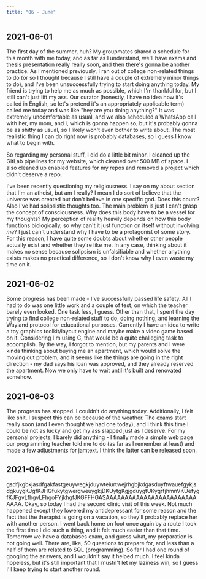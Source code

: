 ```yaml
---
title: "06 - June"
---
```


## 2021-06-01

The first day of the summer, huh? My groupmates shared a schedule for
this month with me today, and as far as I understand, we'll have exams
and thesis presentation really really soon, and then there's gonna be
another practice. As I mentioned previously, I ran out of college
non-related things to do (or so I thought because I still have a
couple of extremely minor things to do), and I've been unsuccessfully
trying to start doing anything today. My friend is trying to help me
as much as possible, which I'm thankful for, but I still can't just
lift my ass. Our curator (honestly, I have no idea how it's called in
English, so let's pretend it's an appropriately applicable term)
called me today and was like "hey are you doing anything?" It was
extremely uncomfortable as usual, and we also scheduled a WhatsApp
call with her, my mom, and I, which is gonna happen so, but it's
probably gonna be as shitty as usual, so I likely won't even bother to
write about. The most realistic thing I can do right now is probably
databases, so I guess I know what to begin with.

So regarding my personal stuff, I did do a little bit minor. I cleaned
up the GitLab pipelines for my website, which cleaned over 500 MB of
space. I also cleaned up enabled features for my repos and removed a
project which didn't deserve a repo.

I've been recently questioning my religiousness. I say on my about
section that I'm an atheist, but am I really? I mean I do sort of
believe that the universe was created but don't believe in one
specific god. Does this count? Also I've had solipsistic thoughts too.
The main problem is just I can't grasp the concept of consciousness.
Why does this body have to be a vessel for my thoughts? My perception
of reality heavily depends on how this body functions biologically, so
why can't it just function on itself without involving *me*? I just
can't understand why I have to be a protagonist of some story. For
this reason, I have quite some doubts about whether other people
actually exist and whether they're like me. In any case, thinking
about it makes no sense because solipsism is unfalsifiable and whether
anything exists makes no practical difference, so I don't know why I
even waste my time on it.

## 2021-06-02

Some progress has been made - I've successfully passed life safety.
All I had to do was one little work and a couple of test, on which the
teacher barely even looked. One task less, I guess. Other than that, I
spent the day trying to find college non-related stuff to do, doing
nothing, and learning the Wayland protocol for educational purposes.
Currently I have an idea to write a toy graphics toolkit/layout engine
and maybe make a video game based on it. Considering I'm using C, that
would be a quite challeging task to accomplish. By the way, I forgot
to mention, but my parents and I were kinda thinking about buying me
an apartment, which would solve the moving out problem, and it seems
like the things are going in the right direction - my dad says his
loan was approved, and they already reserved the apartment. Now we
only have to wait until it's built and renovated somehow.

## 2021-06-03

The progress has stopped. I couldn't do anything today. Additionally,
I felt like shit. I suspect this can be because of the weather. The
exams start really soon (and I even thought we had one today), and I
think this time I could be not as lucky and get my ass slapped just as
I deserve. For my personal projects, I barely did anything - I finally
made a simple web page our programming teacher told me to do (as far
as I remember at least) and made a few adjustments for jamtext. I
think the latter can be released soon.

## 2021-06-04

gsdfjkgbkjasdfgakfastgeuywegkjduywteiurtwejrhgbjkdgasduyftwauefgykjsdgkuygKJgfKJHGfukytgwergweuygkjDKUytgKgjgduygtUKygrfjhmnVKUefygfKJFgvLfhgvLFhgoFYjkhgfJKGFFHGASAAAAAAAAAAAAAAAAAAAAAAAAAAAA.
Okay, so today I had the second clinic visit of this week. Not much
happened except they lowered my antidepressant for some reason and the
fact that the therapist is going on a vacation, so they'll probably
replace her with another person. I went back home on foot once again
by a route I took the first time I did such a thing, and it felt much
easier than that time. Tomorrow we have a databases exam, and guess
what, my preparation is not going well. There are, like, 50 questions
to prepare for, and less than a half of them are related to SQL
(programming). So far I had one round of googling the answers, and I
wouldn't say it helped much. I feel kinda hopeless, but it's still
important that I mustn't let my laziness win, so I guess I'll keep
trying to start another round.
